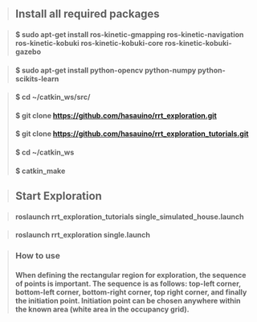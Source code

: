 >## Install all required packages

>#### $ sudo apt-get install ros-kinetic-gmapping ros-kinetic-navigation ros-kinetic-kobuki ros-kinetic-kobuki-core ros-kinetic-kobuki-gazebo

>#### $ sudo apt-get install python-opencv python-numpy python-scikits-learn

>#### $ cd ~/catkin_ws/src/
>#### $ git clone https://github.com/hasauino/rrt_exploration.git
>#### $ git clone https://github.com/hasauino/rrt_exploration_tutorials.git
>#### $ cd ~/catkin_ws
>#### $ catkin_make

>## Start Exploration

>#### roslaunch rrt_exploration_tutorials single_simulated_house.launch

>#### roslaunch rrt_exploration single.launch

>### How to use
>#### When defining the rectangular region for exploration, the sequence of points is important. The sequence is as follows: top-left corner, bottom-left corner, bottom-right corner, top right corner, and finally the initiation point. Initiation point can be chosen anywhere within the known area (white area in the occupancy grid).
